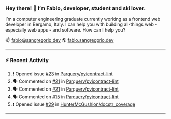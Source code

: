 ### Hey there! 👋 I’m Fabio, developer, student and ski lover.

I’m a computer engineering graduate currently working as a frontend web developer in Bergamo, Italy. I can help you with building all-things web - especially web apps - and software.
How can I help you?

📫 [fabio@sangregorio.dev](mailto:fabio@sangregorio.dev)
🌎 [fabio.sangregorio.dev](https://fabio.sangregorio.dev)

---

### :zap: Recent Activity

<!--START_SECTION:activity-->
1. ❗️ Opened issue [#23](https://github.com//Parquery/pyicontract-lint/issues/23) in [Parquery/pyicontract-lint](https://github.com//Parquery/pyicontract-lint)
2. 🗣 Commented on [#21](https://github.com//Parquery/pyicontract-lint/issues/21) in [Parquery/pyicontract-lint](https://github.com//Parquery/pyicontract-lint)
3. 🗣 Commented on [#21](https://github.com//Parquery/pyicontract-lint/issues/21) in [Parquery/pyicontract-lint](https://github.com//Parquery/pyicontract-lint)
4. 🗣 Commented on [#15](https://github.com//Parquery/pyicontract-lint/issues/15) in [Parquery/pyicontract-lint](https://github.com//Parquery/pyicontract-lint)
5. ❗️ Opened issue [#29](https://github.com//HunterMcGushion/docstr_coverage/issues/29) in [HunterMcGushion/docstr_coverage](https://github.com//HunterMcGushion/docstr_coverage)
<!--END_SECTION:activity-->

---

<!--
**jamesgeorge007/jamesgeorge007** is a ✨ _special_ ✨ repository because its `README.md` (this file) appears on your GitHub profile.

Here are some ideas to get you started:

- 🌱 I’m currently learning ...
- 👯 I’m looking to collaborate on ...
- 🤔 I’m looking for help with ...
- 💬 Ask me about ...
- 😄 Pronouns: ...
- ⚡ Fun fact: ...
-->
